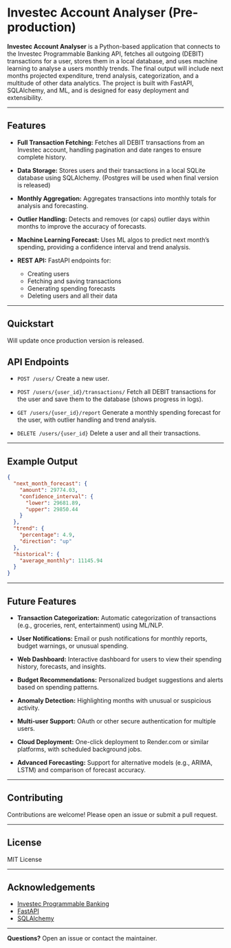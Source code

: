 # Investec Account Analyser (Pre-production)

**Investec Account Analyser** is a Python-based application that connects to the Investec Programmable Banking API, fetches all outgoing (DEBIT) transactions for a user, stores them in a local database, and uses machine learning to analyse a users monthly trends. The final output will include next months projected expenditure, trend analysis, categorization, and a multitude of other data analytics. The project is built with FastAPI, SQLAlchemy, and ML, and is designed for easy deployment and extensibility.

---

## Features

- **Full Transaction Fetching:**
  Fetches all DEBIT transactions from an Investec account, handling pagination and date ranges to ensure complete history.

- **Data Storage:**
  Stores users and their transactions in a local SQLite database using SQLAlchemy. (Postgres will be used when final version is released)

- **Monthly Aggregation:**
  Aggregates transactions into monthly totals for analysis and forecasting.

- **Outlier Handling:**
  Detects and removes (or caps) outlier days within months to improve the accuracy of forecasts.

- **Machine Learning Forecast:**
  Uses ML algos to predict next month’s spending, providing a confidence interval and trend analysis.

- **REST API:**
  FastAPI endpoints for:
    - Creating users
    - Fetching and saving transactions
    - Generating spending forecasts
    - Deleting users and all their data

---

## Quickstart

Will update once production version is released.

## API Endpoints

- `POST /users/`
  Create a new user.

- `POST /users/{user_id}/transactions/`
  Fetch all DEBIT transactions for the user and save them to the database (shows progress in logs).

- `GET /users/{user_id}/report`
  Generate a monthly spending forecast for the user, with outlier handling and trend analysis.

- `DELETE /users/{user_id}`
  Delete a user and all their transactions.

---

## Example Output

```json
{
  "next_month_forecast": {
    "amount": 29774.03,
    "confidence_interval": {
      "lower": 29681.89,
      "upper": 29850.44
    }
  },
  "trend": {
    "percentage": 4.9,
    "direction": "up"
  },
  "historical": {
    "average_monthly": 11145.94
  }
}
```

---

## Future Features

- **Transaction Categorization:**
  Automatic categorization of transactions (e.g., groceries, rent, entertainment) using ML/NLP.

- **User Notifications:**
  Email or push notifications for monthly reports, budget warnings, or unusual spending.

- **Web Dashboard:**
  Interactive dashboard for users to view their spending history, forecasts, and insights.

- **Budget Recommendations:**
  Personalized budget suggestions and alerts based on spending patterns.

- **Anomaly Detection:**
  Highlighting months with unusual or suspicious activity.

- **Multi-user Support:**
  OAuth or other secure authentication for multiple users.

- **Cloud Deployment:**
  One-click deployment to Render.com or similar platforms, with scheduled background jobs.

- **Advanced Forecasting:**
  Support for alternative models (e.g., ARIMA, LSTM) and comparison of forecast accuracy.

---

## Contributing

Contributions are welcome! Please open an issue or submit a pull request.

---

## License

MIT License

---

## Acknowledgements

- [Investec Programmable Banking](https://developer.investec.com/)
- [FastAPI](https://fastapi.tiangolo.com/)
- [SQLAlchemy](https://www.sqlalchemy.org/)

---

**Questions?**
Open an issue or contact the maintainer.
